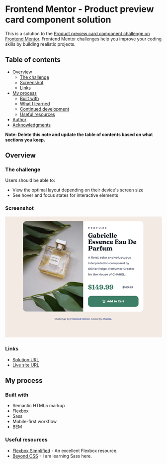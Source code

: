 # Frontend Mentor - Product preview card component solution

This is a solution to the [Product preview card component challenge on Frontend Mentor](https://www.frontendmentor.io/challenges/product-preview-card-component-GO7UmttRfa). Frontend Mentor challenges help you improve your coding skills by building realistic projects.

## Table of contents

- [Overview](#overview)
  - [The challenge](#the-challenge)
  - [Screenshot](#screenshot)
  - [Links](#links)
- [My process](#my-process)
  - [Built with](#built-with)
  - [What I learned](#what-i-learned)
  - [Continued development](#continued-development)
  - [Useful resources](#useful-resources)
- [Author](#author)
- [Acknowledgments](#acknowledgments)

**Note: Delete this note and update the table of contents based on what sections you keep.**

## Overview

### The challenge

Users should be able to:

- View the optimal layout depending on their device's screen size
- See hover and focus states for interactive elements

### Screenshot

![](./screenshot.jpg)

### Links

- [Solution URL](https://github.com/cbrands/fm-product-preview-card-component)
- [Live site URL](https://cbrands.github.io/fm-product-preview-card-component/)

## My process

### Built with

- Semantic HTML5 markup
- Flexbox
- Sass
- Mobile-first workflow
- BEM

### Useful resources

- [Flexbox Simplified](https://www.flexboxsimplified.com/) - An excellent Flexbox resource.
- [Beyond CSS](https://www.beyondcss.dev/) - I am learning Sass here.
